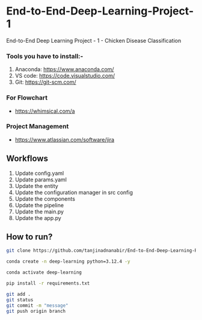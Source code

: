 # End-to-End-Deep-Learning-Project-1
End-to-End Deep Learning Project - 1 - Chicken Disease Classification 

### Tools you have to install:-

1. Anaconda: https://www.anaconda.com/
2. VS code: https://code.visualstudio.com/
3. Git: https://git-scm.com/


### For Flowchart 

- https://whimsical.com/a


### Project Management

- https://www.atlassian.com/software/jira


## Workflows

1. Update config.yaml
3. Update params.yaml
4. Update the entity
5. Update the configuration manager in src config
6. Update the components
7. Update the pipeline 
8. Update the main.py
9. Update the app.py


## How to run?

```bash
git clone https://github.com/tanjinadnanabir/End-to-End-Deep-Learning-Project-1
```

```bash
conda create -n deep-learning python=3.12.4 -y
```

```bash
conda activate deep-learning
```

```bash
pip install -r requirements.txt
```

```bash
git add .
git status
git commit -m "message"
git push origin branch
```
